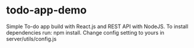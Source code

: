 # todo-app-demo
Simple To-do app build with React.js and REST API with NodeJS. To install dependencies run: npm install. Change config setting to yours in server/utils/config.js
